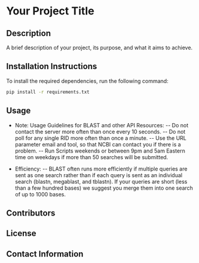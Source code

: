 # Your Project Title

## Description
A brief description of your project, its purpose, and what it aims to achieve.

## Installation Instructions
To install the required dependencies, run the following command:

```bash
pip install -r requirements.txt
```

## Usage

* Note: Usage Guidelines for BLAST and other API Resources:
-- Do not contact the server more often than once every 10 seconds.
-- Do not poll for any single RID more often than once a minute.
-- Use the URL parameter email and tool, so that NCBI can contact you if there is a problem.
-- Run Scripts weekends or between 9pm and 5am Eastern time on weekdays if more than 50 searches will be submitted. 

* Efficiency:
-- BLAST often runs more efficiently if multiple queries are sent as one search rather than if each query is sent as an individual search (blastn, megablast, and tblastn). If your queries are short (less than a few hundred bases) we suggest you merge them into one search of up to 1000 bases. 

## Contributors


## License


## Contact Information
